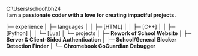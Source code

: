 C:\Users\school\bh24  
**I am a passionate coder with a love for creating impactful projects.**  

                                                      
├─ experience
│  ├─ languages
│  │  ├─ [HTML]
│  │  ├─ [C++]
│  │  ├─ [Python]
│  │  └─ [Lua]
│  └─ projects
│     ├─ **Rework of School Website**
│     ├─ **Server & Client-Sided Authentication**
│     ├─ **School/General Blocker Detection Finder**
│     └─ **Chromebook GoGuardian Debugger**
